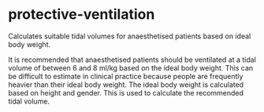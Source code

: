 # protective-ventilation
Calculates suitable tidal volumes for anaesthetised patients based on ideal body weight.

It is recommended that anaesthetised patients should be ventilated at a tidal volume of between 6 and 8 ml/kg based on the ideal body weight. This can be difficult to estimate in clinical practice because people are frequently heavier than their ideal body weight.
The ideal body weight is calculated based on height and gender.
This is used to calculate the recommended tidal volume.
